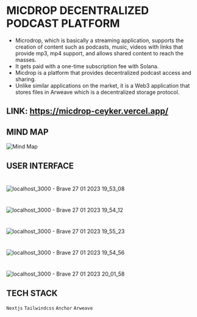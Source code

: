 # MICDROP DECENTRALIZED PODCAST PLATFORM
* Microdrop, which is basically a streaming application, supports the creation of content such as podcasts, music, videos with links that provide mp3, mp4 support, and allows shared content to reach the masses.
* It gets paid with a one-time subscription fee with Solana.
* Micdrop is a platform that provides decentralized podcast access and sharing.
* Unlike similar applications on the market, it is a Web3 application that stores files in Arweave which is a decentralized storage protocol.

## LINK: https://micdrop-ceyker.vercel.app/

## MIND MAP 
![Mind Map](https://user-images.githubusercontent.com/74090818/215327221-3ff1a71e-a9a9-444d-a847-265df749002c.jpg)

## USER INTERFACE
# 
![localhost_3000 - Brave 27 01 2023 19_53_08](https://user-images.githubusercontent.com/74090818/215327233-a2516e03-54c2-4959-8ed1-1e5f96187089.png)
#
![localhost_3000 - Brave 27 01 2023 19_54_12](https://user-images.githubusercontent.com/74090818/215327243-2b456fe4-d9c6-4c5e-994f-4962c9c61a3d.png)
#
![localhost_3000 - Brave 27 01 2023 19_55_23](https://user-images.githubusercontent.com/74090818/215327256-540fdbdc-9b50-489b-802a-a00220e594ac.png)
#
![localhost_3000 - Brave 27 01 2023 19_54_56](https://user-images.githubusercontent.com/74090818/215327280-09697b68-7c23-4052-a7aa-353fcc7cf63f.png)
#
![localhost_3000 - Brave 27 01 2023 20_01_58](https://user-images.githubusercontent.com/74090818/215327284-49694ea4-641d-4fa2-89a9-99629d42710e.png)

## TECH STACK 
`Nextjs` `Tailwindcss` `Anchor` `Arweave`   

